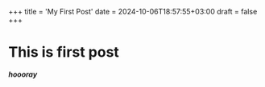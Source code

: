 +++
title = 'My First Post'
date = 2024-10-06T18:57:55+03:00
draft = false
+++
# This is first post
***hoooray***
